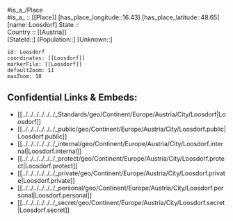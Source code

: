 ﻿---
location: [48.65,16.43] 
mapzoom: [7,12] 
mapmarker: city 
type: City
tags:
- geo/City


SpocWebEntityId: 32089
isDeleted: false
confidential: public

---
#is_a_/Place  
#is_a_ :: [[Place]] 
[has_place_longitude::16.43] 
[has_place_latitude::48.65] 
[name::Loosdorf] 
State ::  
Country :: [[Austria]]  
[StateId::] 
[Population::] 
[Unknown::] 


```leaflet
id: Loosdorf
coordinates: [[Loosdorf]] 
markerFile: [[Loosdorf]] 
defaultZoom: 11 
maxZoom: 18
```


## Confidential Links & Embeds: 
- [[../../../../../../_Standards/geo/Continent/Europe/Austria/City/Loosdorf|Loosdorf]] 
- [[../../../../../../_public/geo/Continent/Europe/Austria/City/Loosdorf.public|Loosdorf.public]] 
- [[../../../../../../_internal/geo/Continent/Europe/Austria/City/Loosdorf.internal|Loosdorf.internal]] 
- [[../../../../../../_protect/geo/Continent/Europe/Austria/City/Loosdorf.protect|Loosdorf.protect]] 
- [[../../../../../../_private/geo/Continent/Europe/Austria/City/Loosdorf.private|Loosdorf.private]] 
- [[../../../../../../_personal/geo/Continent/Europe/Austria/City/Loosdorf.personal|Loosdorf.personal]] 
- [[../../../../../../_secret/geo/Continent/Europe/Austria/City/Loosdorf.secret|Loosdorf.secret]] 
